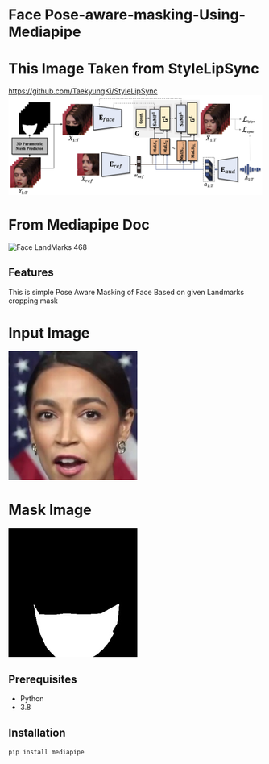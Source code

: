 # Face Pose-aware-masking-Using-Mediapipe
# This Image Taken from StyleLipSync 
https://github.com/TaekyungKi/StyleLipSync
![Pose-aware Masking Logo]( Logo/sylelipsync.png)
# From Mediapipe Doc
![Face LandMarks 468 ]( Logo/mediapipe_face_landmark_fullsize.png)

## Features
  This is simple Pose Aware Masking of Face 
  Based on given Landmarks cropping mask
  # Input Image
  ![Pose-aware Masking Logo]( Logo/00001.jpg)
  # Mask Image
  ![Pose-aware Masking Logo]( Logo/00001_front_mask.jpg)

## Prerequisites

- Python
- 3.8

## Installation

```bash
pip install mediapipe
